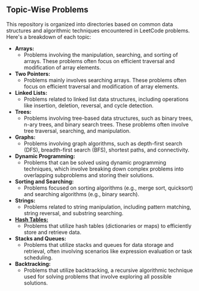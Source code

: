 ## Topic-Wise Problems

This repository is organized into directories based on common data structures and algorithmic techniques encountered in LeetCode problems. Here's a breakdown of each topic:

* **Arrays:**
    * Problems involving the manipulation, searching, and sorting of arrays. These problems often focus on efficient traversal and modification of array elements.
* **Two Pointers:**
    * Problems mainly involves searching arrays. These problems often focus on efficient traversal and modification of array elements.
* **Linked Lists:**
    * Problems related to linked list data structures, including operations like insertion, deletion, reversal, and cycle detection.
* **Trees:**
    * Problems involving tree-based data structures, such as binary trees, n-ary trees, and binary search trees. These problems often involve tree traversal, searching, and manipulation.
* **Graphs:**
    * Problems involving graph algorithms, such as depth-first search (DFS), breadth-first search (BFS), shortest paths, and connectivity.
* **Dynamic Programming:**
    * Problems that can be solved using dynamic programming techniques, which involve breaking down complex problems into overlapping subproblems and storing their solutions.
* **Sorting and Searching:**
    * Problems focused on sorting algorithms (e.g., merge sort, quicksort) and searching algorithms (e.g., binary search).
* **Strings:**
    * Problems related to string manipulation, including pattern matching, string reversal, and substring searching.
* [**Hash Tables:**](./hashtable/index.md)
    * Problems that utilize hash tables (dictionaries or maps) to efficiently store and retrieve data.
* **Stacks and Queues:**
    * Problems that utilize stacks and queues for data storage and retrieval, often involving scenarios like expression evaluation or task scheduling.
* **Backtracking:**
    * Problems that utilize backtracking, a recursive algorithmic technique used for solving problems that involve exploring all possible solutions.